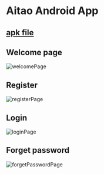 # Aitao Android App

## [apk file](https://github.com/YinhaoHe/Aitao-Android-App/blob/master/app/app-release.apk)

## Welcome page

![welcomePage](./images/welcomePage.jpeg)

## Register

![registerPage](./images/registerPage.jpeg)

## Login

![loginPage](./images/loginPage.jpeg)

## Forget password

![forgetPasswordPage](./images/forgetPasswordPage.jpeg)